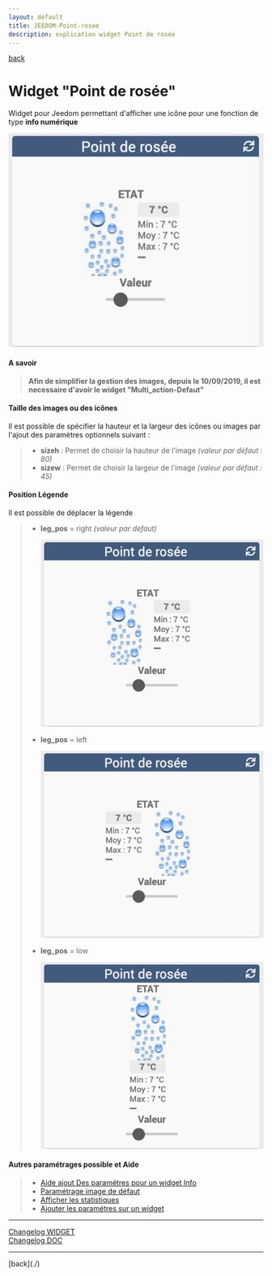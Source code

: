 ```yaml
---
layout: default
title: JEEDOM-Point-rosee
description: explication widget Point de rosée
---
```

[back](./)
# Widget "Point de rosée" 

Widget pour Jeedom permettant d'afficher une icône pour une fonction de type <b>info numérique</b>
<p><img src="Img/RESULTAT%20-%20JEEDOM-Point-rosee.png" alt="Resultat" /></p>

<h4 id="A Savoir">A savoir</h4>
<blockquote>
<b>Afin de simplifier la gestion des images, depuis le 10/09/2019, il est necessaire d'avoir le widget "Multi_action-Defaut"</b>
</blockquote>

<h4 id="Taille">Taille des images ou des icônes</h4>
Il est possible de spécifier la hauteur et la largeur des icônes ou images par l'ajout des paramètres optionnels suivant :
<blockquote>
        <ul>
            <li><b>sizeh</b> : Permet de choisir la hauteur de l'image <i>(valeur par défaut : 80)</i></li>
            <li><b>sizew</b> : Permet de choisir la largeur de l'image <i>(valeur par défaut : 45)</i></li>
        </ul>
</blockquote>

<h4 id="Pos">Position Légende</h4>
Il est possible de déplacer la légende
<blockquote>
        <ul>
            <li><b>leg_pos</b> = right <i>(valeur par défaut)</i></li>
            <p><img src="Img/RESULTAT%20-%20JEEDOM-Point-rosee.png" alt="Resultat" /></p>
            <li><b>leg_pos</b> = left</li>
            <p><img src="Img/RESULTAT%20-%20JEEDOM-Point-rosee - left.png" alt="Resultat" /></p>
            <li><b>leg_pos</b> = low</li>
            <p><img src="Img/RESULTAT%20-%20JEEDOM-Point-rosee - low.png" alt="Resultat" /></p>
        </ul>
</blockquote>
 
<h4 id="Aide">Autres paramétrages possible et Aide</h4>
<blockquote>
        <ul>
            <li><a href="JEEDOM-AIDE-CONFIG-INFO.html">Aide ajout Des paramétres pour un widget Info</a></li>
            <li><a href="JEEDOM-AIDE-Error.html">Paramétrage image de défaut</a></li>
            <li><a href="JEEDOM-AIDE-STATS.html">Afficher les statistiques</a></li>
            <li><a href="JEEDOM-AIDE-PARA.html">Ajouter les paramétres sur un widget</a></li>
        </ul>
</blockquote>

<hr />
<dl>
    <a href="https://github.com/JEALG/JEEDOM-Point-rosee/commits/master">Changelog WIDGET</a><br/>
    <a href="https://github.com/JEALG/JEEDOM-Widget_JAG-doc/commits/master">Changelog DOC</a>
</dl>
<hr />
[back](./)
